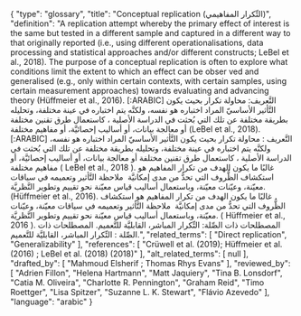 {
    "type": "glossary",
    "title": "Conceptual replication (التِّكرار المفاهيمي)",
    "definition": "A replication attempt whereby the primary effect of interest is the same but tested in a different sample and captured in a different way to that originally reported (i.e., using different operationalisations, data processing and statistical approaches and/or different constructs; LeBel et al., 2018). The purpose of a conceptual replication is often to explore what conditions limit the extent to which an effect can be obser ved and generalised (e.g., only within certain contexts, with certain samples, using certain measurement approaches) towards evaluating and advancing theory (Hüffmeier et al., 2016). [:ARABIC] التَّعريف: محاولة تكرار بحيث يكون التَّأثير الأساسيّ المراد اختباره هو نفسه، ولكنَّه يتم اختباره في عينة مختلفة، وتحليله بطريقة مختلفة عن تلك التي بُحثت في الدراسة الأصلية ، كاستعمال طرق تقنين مختلفة أو معالجة بيانات، أو أساليب إحصائيَّة، أو مفاهيم مختلفة (LeBel et al., 2018). [:ARABIC] التَّعريف : محاولة تكرار بحيث يكون التَّأثير الأساسيّ المراد اختباره هو نفسه، ولكنَّه يتم اختباره في عينة مختلفة، وتحليله بطريقة مختلفة عن تلك التي بُحثت في الدراسة الأصلية ، كاستعمال طرق تقنين مختلفة أو معالجة بيانات، أو أساليب إحصائيَّة، أو مفاهيم مختلفة ( LeBel et al., 2018 ). غالبًا ما يكون الهدف من تكرار المفاهيم هو استكشاف الظُّروف التي تحدُّ من مدى إمكانيَّة  ملاحظة التَّأثير وتعميمه في سياقات معيّنة، وعيّنات معيّنة، وباستعمال أساليب قياس معيّنة نحو تقييم وتطوير النَّظريَّة. (Hüffmeier et al., 2016). غالبًا ما يكون الهدف من تكرار المفاهيم هو استكشاف الظُّروف التي تحدُّ من مدى إمكانيَّة  ملاحظة التَّأثير وتعميمه في سياقات معيّنة، وعيّنات معيّنة، وباستعمال أساليب قياس معيّنة نحو تقييم وتطوير النَّظريَّة. ( Hüffmeier et al., 2016 ). المصطلحات ذات الصِّلة: التِّكرار المباشر، القابليَّة للتَّعميم. المصطلحات ذات الصِّلة : التِّكرار المباشر، القابليَّة للتَّعميم.",
    "related_terms": [
        "Direct replication",
        "Generalizability"
    ],
    "references": [
        "Crüwell et al. (2019); Hüffmeier et al. (2016) ; LeBel et al. (2018) (2018)"
    ],
    "alt_related_terms": [
        null
    ],
    "drafted_by": [
        "Mahmoud Elsherif ; Thomas Rhys Evans"
    ],
    "reviewed_by": [
        "Adrien Fillon",
        "Helena Hartmann",
        "Matt Jaquiery",
        "Tina B. Lonsdorf",
        "Catia M. Oliveira",
        "Charlotte R. Pennington",
        "Graham Reid",
        "Timo Roettger",
        "Lisa Spitzer",
        "Suzanne L. K. Stewart",
        "Flávio Azevedo"
    ],
    "language": "arabic"
}